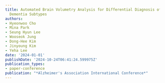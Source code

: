 ```yaml
---
title: Automated Brain Volumetry Analysis for Differential Diagnosis of Frontotemporal
  Dementia Subtypes
authors:
- Hyeonwoo Cho
- Mina Park
- Seung Hyun Lee
- Wooseok Jung
- Dong-Hee Kim
- Jinyoung Kim
- Yeha Lee
date: '2024-01-01'
publishDate: '2024-10-24T06:41:24.599975Z'
publication_types:
- paper-conference
publication: "*Alzheimer's Association International Conference*"
---
```

